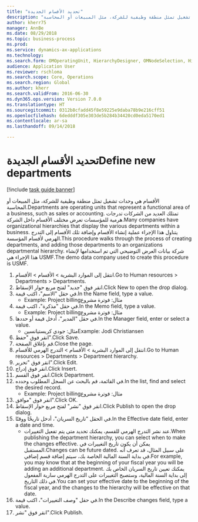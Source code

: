 ```yaml
--- 
title: "تحديد الأقسام الجديدة"
description: "الأقسام هي وحدات تشغيل تمثل منطقة وظيفية للشركة، مثل المبيعات أو المحاسبة."
author: kherr75
manager: AnnBe
ms.date: 08/29/2018
ms.topic: business-process
ms.prod: 
ms.service: dynamics-ax-applications
ms.technology: 
ms.search.form: OMOperatingUnit, HierarchyDesigner, OMNodeSelection, HierarchyPublishAndCloseForm
audience: Application User
ms.reviewer: rschloma
ms.search.scope: Core, Operations
ms.search.region: Global
ms.author: kherr
ms.search.validFrom: 2016-06-30
ms.dyn365.ops.version: Version 7.0.0
ms.translationtype: HT
ms.sourcegitcommit: 0312b8cfadd45f8e59225e9daba78b9e216cff51
ms.openlocfilehash: 6dedddf305e303de5b284b34420cd0eda5170ed1
ms.contentlocale: ar-sa
ms.lasthandoff: 09/14/2018

---
```

# <a name="define-new-departments"></a><span data-ttu-id="ebd2d-103">تحديد الأقسام الجديدة</span><span class="sxs-lookup"><span data-stu-id="ebd2d-103">Define new departments</span></span>

[!include [task guide banner](../../includes/task-guide-banner.md)]

<span data-ttu-id="ebd2d-104">الأقسام هي وحدات تشغيل تمثل منطقة وظيفية للشركة، مثل المبيعات أو المحاسبة.</span><span class="sxs-lookup"><span data-stu-id="ebd2d-104">Departments are operating units that represent a functional area of a business, such as sales or accounting.</span></span> <span data-ttu-id="ebd2d-105">تمتلك العديد من الشركات تدرجات هرمية للمؤسسات تعرض مختلف الأقسام داخل الشركة.</span><span class="sxs-lookup"><span data-stu-id="ebd2d-105">Many companies have organizational hierarchies that display the various departments within a business.</span></span> <span data-ttu-id="ebd2d-106">يتناول هذا الإجراء عملية إنشاء الأقسام وإضافة تلك الأقسام إلى التدرج الهرمي لأقسام المؤسسة.</span><span class="sxs-lookup"><span data-stu-id="ebd2d-106">This procedure walks through the process of creating departments, and adding those departments to an organizations departmental hierarchy.</span></span> <span data-ttu-id="ebd2d-107">شركة بيانات العرض التوضيحي التي تم استخدامها لإنشاء هذا الإجراء هي USMF.</span><span class="sxs-lookup"><span data-stu-id="ebd2d-107">The demo data company used to create this procedure is USMF.</span></span>

1. <span data-ttu-id="ebd2d-108">انتقل إلى الموارد البشرية > الأقسام > الأقسام.</span><span class="sxs-lookup"><span data-stu-id="ebd2d-108">Go to Human resources > Departments > Departments.</span></span>
2. <span data-ttu-id="ebd2d-109">انقر فوق "جديد" لفتح مربع حوار الإسقاط‬.</span><span class="sxs-lookup"><span data-stu-id="ebd2d-109">Click New to open the drop dialog.</span></span>
3. <span data-ttu-id="ebd2d-110">في حقل "الاسم"، اكتب قيمة.</span><span class="sxs-lookup"><span data-stu-id="ebd2d-110">In the Name field, type a value.</span></span>
    * <span data-ttu-id="ebd2d-111">مثال: ‏‫فوترة مشروع</span><span class="sxs-lookup"><span data-stu-id="ebd2d-111">Example: Project billing</span></span>  
4. <span data-ttu-id="ebd2d-112">في حقل "مذكرة"، اكتب قيمة.</span><span class="sxs-lookup"><span data-stu-id="ebd2d-112">In the Memo field, type a value.</span></span>
    * <span data-ttu-id="ebd2d-113">مثال: ‏‫فوترة مشروع</span><span class="sxs-lookup"><span data-stu-id="ebd2d-113">Example: Project billing</span></span>  
5. <span data-ttu-id="ebd2d-114">في حقل "المدير"، أدخل قيمة أو حددها.</span><span class="sxs-lookup"><span data-stu-id="ebd2d-114">In the Manager field, enter or select a value.</span></span>
    * <span data-ttu-id="ebd2d-115">مثال: جودي كريستيانسين</span><span class="sxs-lookup"><span data-stu-id="ebd2d-115">Example: Jodi Christiansen</span></span>  
6. <span data-ttu-id="ebd2d-116">انقر فوق "حفظ".</span><span class="sxs-lookup"><span data-stu-id="ebd2d-116">Click Save.</span></span>
7. <span data-ttu-id="ebd2d-117">قم بإغلاق الصفحة.</span><span class="sxs-lookup"><span data-stu-id="ebd2d-117">Close the page.</span></span>
8. <span data-ttu-id="ebd2d-118">انتقل إلى الموارد البشرية > الأقسام > التدرج الهرمي للأقسام.</span><span class="sxs-lookup"><span data-stu-id="ebd2d-118">Go to Human resources > Departments > Department hierarchy.</span></span>
9. <span data-ttu-id="ebd2d-119">انقر فوق "تحرير".</span><span class="sxs-lookup"><span data-stu-id="ebd2d-119">Click Edit.</span></span>
10. <span data-ttu-id="ebd2d-120">انقر فوق إدراج.</span><span class="sxs-lookup"><span data-stu-id="ebd2d-120">Click Insert.</span></span>
11. <span data-ttu-id="ebd2d-121">انقر فوق القسم.</span><span class="sxs-lookup"><span data-stu-id="ebd2d-121">Click Department.</span></span>
12. <span data-ttu-id="ebd2d-122">في القائمة، قم بالبحث عن السجل المطلوب وحدده.</span><span class="sxs-lookup"><span data-stu-id="ebd2d-122">In the list, find and select the desired record.</span></span>
    * <span data-ttu-id="ebd2d-123">مثال: ‏‫فوترة مشروع</span><span class="sxs-lookup"><span data-stu-id="ebd2d-123">Example: Project billing</span></span>  
13. <span data-ttu-id="ebd2d-124">انقر فوق "موافق".</span><span class="sxs-lookup"><span data-stu-id="ebd2d-124">Click OK.</span></span>
14. <span data-ttu-id="ebd2d-125">انقر فوق "نشر" لفتح مربع حوار الإسقاط‬.</span><span class="sxs-lookup"><span data-stu-id="ebd2d-125">Click Publish to open the drop dialog.</span></span>
15. <span data-ttu-id="ebd2d-126">في الحقل "تاريخ السريان"، أدخل تاريخًا ووقتًا.</span><span class="sxs-lookup"><span data-stu-id="ebd2d-126">In the Effective date field, enter a date and time.</span></span>
    * <span data-ttu-id="ebd2d-127">عند نشر التدرج الهرمي للقسم، يمكنك تحديد متى يتم تفعيل التغييرات.</span><span class="sxs-lookup"><span data-stu-id="ebd2d-127">When publishing the department hierarchy, you can select when to make the changes effective.</span></span> <span data-ttu-id="ebd2d-128">يمكن أن يكون تاريخ التغييرات في المستقبل.</span><span class="sxs-lookup"><span data-stu-id="ebd2d-128">Changes can be future dated.</span></span> <span data-ttu-id="ebd2d-129">على سبيل المثال، قد تعرف أنه في بداية السنة المالية الخاصة بك، سيتم إضافة قسم إضافي.</span><span class="sxs-lookup"><span data-stu-id="ebd2d-129">For example, you may know that at the beginning of your fiscal year you will be adding an additional department.</span></span> <span data-ttu-id="ebd2d-130">يمكنك تعيين تاريخ السريان الخاص بك إلى بداية السنة المالية، وستصبح التغييرات على التدرج الهرمي سارية المفعول في ذلك التاريخ.</span><span class="sxs-lookup"><span data-stu-id="ebd2d-130">You can set your effective date to the beginning of the fiscal year, and the changes to the hierarchy will be effective on that date.</span></span>  
16. <span data-ttu-id="ebd2d-131">في حقل "وصف التغييرات‬"، اكتب قيمة.</span><span class="sxs-lookup"><span data-stu-id="ebd2d-131">In the Describe changes field, type a value.</span></span>
17. <span data-ttu-id="ebd2d-132">انقر فوق "نشر".</span><span class="sxs-lookup"><span data-stu-id="ebd2d-132">Click Publish.</span></span>


